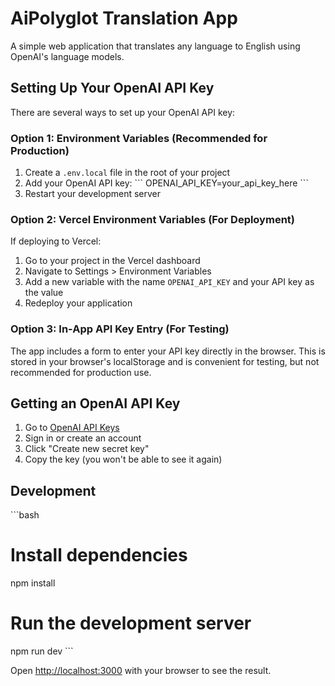 # AiPolyglot Translation App

A simple web application that translates any language to English using OpenAI's language models.

## Setting Up Your OpenAI API Key

There are several ways to set up your OpenAI API key:

### Option 1: Environment Variables (Recommended for Production)

1. Create a `.env.local` file in the root of your project
2. Add your OpenAI API key:
   \`\`\`
   OPENAI_API_KEY=your_api_key_here
   \`\`\`
3. Restart your development server

### Option 2: Vercel Environment Variables (For Deployment)

If deploying to Vercel:

1. Go to your project in the Vercel dashboard
2. Navigate to Settings > Environment Variables
3. Add a new variable with the name `OPENAI_API_KEY` and your API key as the value
4. Redeploy your application

### Option 3: In-App API Key Entry (For Testing)

The app includes a form to enter your API key directly in the browser. This is stored in your browser's localStorage and is convenient for testing, but not recommended for production use.

## Getting an OpenAI API Key

1. Go to [OpenAI API Keys](https://platform.openai.com/api-keys)
2. Sign in or create an account
3. Click "Create new secret key"
4. Copy the key (you won't be able to see it again)

## Development

\`\`\`bash
# Install dependencies
npm install

# Run the development server
npm run dev
\`\`\`

Open [http://localhost:3000](http://localhost:3000) with your browser to see the result.
